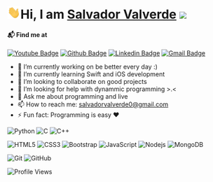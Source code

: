 <h1> <img src="https://raw.githubusercontent.com/ABSphreak/ABSphreak/master/gifs/Hi.gif" width="30px">Hi, I am <a href="https://github.com/salvadordeveloper">Salvador Valverde</a> <img src="https://emojis.slackmojis.com/emojis/images/1531849430/4246/blob-sunglasses.gif?1531849430" width="30px"></h1>
</h1>

#### 📬 Find me at
[![Youtube Badge](http://img.shields.io/badge/-Youtube-red?style=flat-square&logo=youtube&link=https://www.youtube.com/c/salvadorvalverdedev)](https://www.youtube.com/c/salvadorvalverdedev) 
[![Github Badge](http://img.shields.io/badge/-Github-black?style=flat-square&logo=github&link=https://github.com/salvadordeveloper/)](https://github.com/salvadordeveloper/) 
[![Linkedin Badge](https://img.shields.io/badge/-LinkedIn-blue?style=flat-square&logo=Linkedin&logoColor=white&link=https://www.linkedin.com/in/salvador-valverde/)](https://www.linkedin.com/in/salvador-valverde/)
[![Gmail Badge](https://img.shields.io/badge/-Gmail-d14836?style=flat-square&logo=Gmail&logoColor=white&link=mailto:defcon.sentinal95@gmail.com)](mailto:salvadorvalverde0@gmail.com)

- 🔭 I’m currently working on be better every day :)
- 🌱 I’m currently learning Swift and iOS development
- 👯 I’m looking to collaborate on good projects 
- 🤔 I’m looking for help with dynammic programming >.<
- 💬 Ask me about programming and live
- 📫 How to reach me: salvadorvalverde0@gmail.com
- ⚡ Fun fact: Programming is easy ❤️

![Python](https://img.shields.io/badge/Python-FECE00?style=flat&logo=Python&logoColor=3776AB)
![C](https://img.shields.io/badge/C-00599C?style=flat&logo=c)
![C++](https://img.shields.io/badge/C++-00599C?style=flat&logo=c%2b%2b)

![HTML5](https://img.shields.io/badge/HTML5-E34F26?style=flat&logo=html5&logoColor=white)
![CSS3](https://img.shields.io/badge/CSS3-1572B6?style=flat&logo=css3)
![Bootstrap](https://img.shields.io/badge/Bootstrap-563D7C?style=flat&logo=bootstrap)
![JavaScript](https://img.shields.io/badge/JavaScript-555555?style=flat&logo=javascript)
![Nodejs](https://img.shields.io/badge/Nodejs-555555?style=flat&logo=Node.js)
![MongoDB](https://img.shields.io/badge/MongoDB-555555?style=flat&logo=mongodb)

![Git](https://img.shields.io/badge/Git-555555?style=flat-square&logo=git)
![GitHub](https://img.shields.io/badge/GitHub-181717?style=flat-square&logo=github)

![Profile Views](https://komarev.com/ghpvc/?username=salvadordeveloper)

